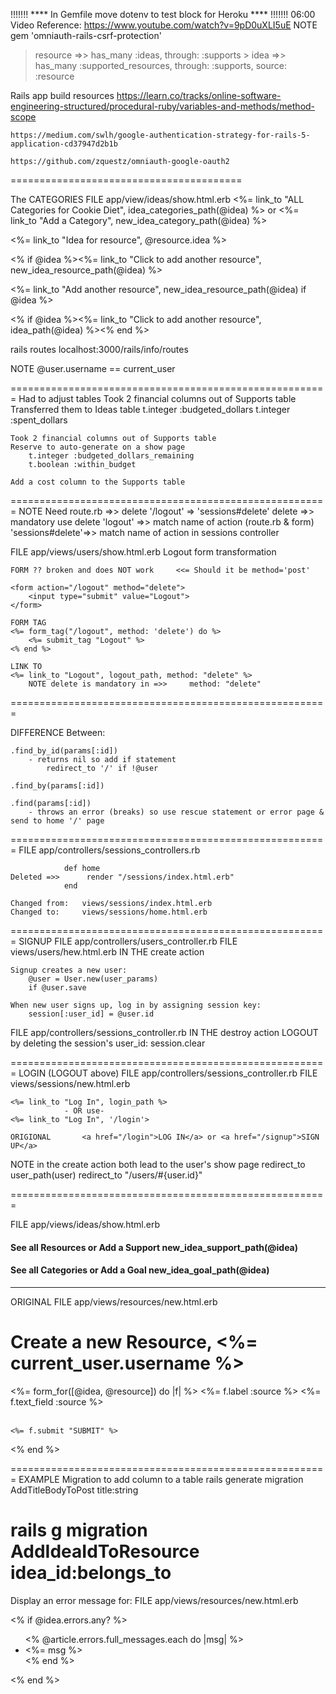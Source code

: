 !!!!!!! **** In Gemfile move dotenv to test block for Heroku **** !!!!!!!
    06:00 Video Reference:    https://www.youtube.com/watch?v=9pD0uXLI5uE
    NOTE gem 'omniauth-rails-csrf-protection'



> resource =>> has_many :ideas, through: :supports
    > idea =>> has_many :supported_resources, through: :supports, source: :resource




Rails app build resources
    https://learn.co/tracks/online-software-engineering-structured/procedural-ruby/variables-and-methods/method-scope

    https://medium.com/swlh/google-authentication-strategy-for-rails-5-application-cd37947d2b1b

    https://github.com/zquestz/omniauth-google-oauth2




========================================

The CATEGORIES
FILE app/view/ideas/show.html.erb
    <%= link_to "ALL Categories for Cookie Diet", idea_categories_path(@idea) %> or <%= link_to "Add a Category", new_idea_category_path(@idea) %>






<%= link_to "Idea for resource", @resource.idea %>


<% if @idea %><%= link_to "Click to add another resource", new_idea_resource_path(@idea) %>


<%= link_to "Add another resource", new_idea_resource_path(@idea) if @idea %>

<% if @idea %><%= link_to "Click to add another resource", idea_path(@idea) %><% end %>




rails routes
localhost:3000/rails/info/routes

NOTE @user.username == current_user

=======================================================
Had to adjust tables
    Took 2 financial columns out of Supports table
    Transferred them to Ideas table
        t.integer :budgeted_dollars
        t.integer :spent_dollars

    Took 2 financial columns out of Supports table
    Reserve to auto-generate on a show page
        t.integer :budgeted_dollars_remaining
        t.boolean :within_budget

    Add a cost column to the Supports table

=======================================================
NOTE Need route.rb =>>      delete '/logout' => 'sessions#delete'
                                delete          =>> mandatory use delete
                                'logout'        =>> match name of action (route.rb & form)
                                'sessions#delete'=>> match name of action in sessions controller

FILE app/views/users/show.html.erb
    Logout form transformation

    FORM ?? broken and does NOT work     <<= Should it be method='post'       

    <form action="/logout" method="delete">
        <input type="submit" value="Logout">
    </form>

    FORM TAG
    <%= form_tag("/logout", method: 'delete') do %>
        <%= submit_tag "Logout" %>
    <% end %>

    LINK TO
    <%= link_to "Logout", logout_path, method: "delete" %>
        NOTE delete is mandatory in =>>     method: "delete"

=======================================================

DIFFERENCE Between:

    .find_by_id(params[:id])
        - returns nil so add if statement
            redirect_to '/' if !@user

    .find_by(params[:id])

    .find(params[:id])
        - throws an error (breaks) so use rescue statement or error page & send to home '/' page


=======================================================
FILE app/controllers/sessions_controllers.rb

                def home
    Deleted =>>      render "/sessions/index.html.erb"
                end

    Changed from:   views/sessions/index.html.erb 
    Changed to:     views/sessions/home.html.erb
=======================================================
SIGNUP
FILE app/controllers/users_controller.rb
    FILE views/users/hew.html.erb
IN THE create action

    Signup creates a new user:
        @user = User.new(user_params)
        if @user.save

    When new user signs up, log in by assigning session key:
        session[:user_id] = @user.id

FILE app/controllers/sessions_controller.rb
IN THE destroy action
    LOGOUT by deleting the session's user_id:
        session.clear

=======================================================
LOGIN (LOGOUT above)
FILE app/controllers/sessions_controller.rb
    FILE views/sessions/new.html.erb

    <%= link_to "Log In", login_path %>
                - OR use-
    <%= link_to "Log In", '/login'>

    ORIGIONAL       <a href="/login">LOG IN</a> or <a href="/signup">SIGN UP</a>

NOTE in the create action both lead to the user's show page
    redirect_to user_path(user)
    redirect_to "/users/#{user.id}"

=======================================================

FILE app/views/ideas/show.html.erb

   <h4> See all Resources or Add a Support new_idea_support_path(@idea)</h4>
    <h4> See all Categories or Add a Goal new_idea_goal_path(@idea)</h4>

_____________
ORIGINAL
FILE app/views/resources/new.html.erb

<h1>Create a new Resource, <%= current_user.username %></h1>

<%= form_for([@idea, @resource]) do |f| %>
    <%= f.label :source %>
    <%= f.text_field :source %>
        </br></br>
    
    
    <%= f.submit "SUBMIT" %>

<% end %>

=======================================================
EXAMPLE Migration to add column to a table
rails generate migration AddTitleBodyToPost title:string

rails g migration AddIdeaIdToResource idea_id:belongs_to
=======================================================
Display an error message for:
FILE app/views/resources/new.html.erb

<% if @idea.errors.any? %>
<ul>
<% @article.errors.full_messages.each do |msg| %>
  <li><%= msg %></li>
<% end %>
</ul>
<% end %>


